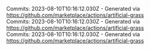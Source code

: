 Commits: 2023-08-10T10:16:12.030Z - Generated via https://github.com/marketplace/actions/artificial-grass
<br>
Commits: 2023-08-10T10:16:12.030Z - Generated via https://github.com/marketplace/actions/artificial-grass
<br>
Commits: 2023-08-10T10:16:12.030Z - Generated via https://github.com/marketplace/actions/artificial-grass
<br>
